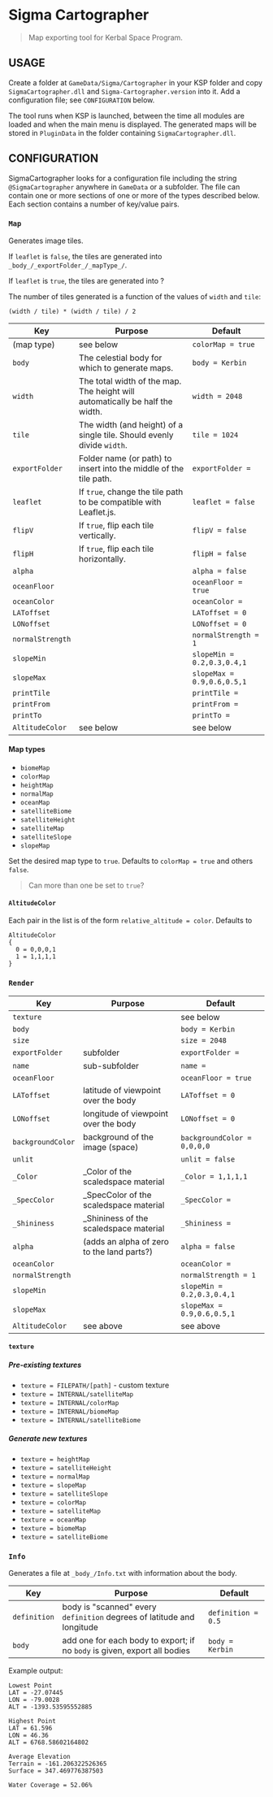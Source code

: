 # Sigma Cartographer

> Map exporting tool for Kerbal Space Program.

## USAGE

Create a folder at `GameData/Sigma/Cartographer` in your KSP folder and copy
`SigmaCartographer.dll` and `Sigma-Cartographer.version` into it. Add a
configuration file; see `CONFIGURATION` below.

The tool runs when KSP is launched, between the time all modules are loaded
and when the main menu is displayed. The generated maps will be stored in
`PluginData` in the folder containing `SigmaCartographer.dll`.

## CONFIGURATION

SigmaCartographer looks for a configuration file including the string
`@SigmaCartographer` anywhere in `GameData` or a subfolder. The file can
contain one or more sections of one or more of the types described below.
Each section contains a number of key/value pairs.

### `Map`

Generates image tiles.

If `leaflet` is `false`, the tiles are generated into `_body_/_exportFolder_/_mapType_/`.

If `leaflet` is `true`, the tiles are generated into ?

The number of tiles generated is a function of the values of `width` and `tile`:

    (width / tile) * (width / tile) / 2

| Key              | Purpose                                                                      | Default                    |
| ---------------- | ---------------------------------------------------------------------------- | -------------------------- |
| (map type)       | see below                                                                    | `colorMap = true`          |
| `body`           | The celestial body for which to generate maps.                               | `body = Kerbin`            |
| `width`          | The total width of the map. The height will automatically be half the width. | `width = 2048`             |
| `tile`           | The width (and height) of a single tile. Should evenly divide `width`.       | `tile = 1024`              |
| `exportFolder`   | Folder name (or path) to insert into the middle of the tile path.            | `exportFolder = `          |
| `leaflet`        | If `true`, change the tile path to be compatible with Leaflet.js.            | `leaflet = false`          |
| `flipV`          | If `true`, flip each tile vertically.                                        | `flipV = false`            |
| `flipH`          | If `true`, flip each tile horizontally.                                      | `flipH = false`            |
| `alpha`          | | `alpha = false`            |
| `oceanFloor`     | | `oceanFloor = true`        |
| `oceanColor`     | | `oceanColor = `            |
| `LAToffset`      | | `LAToffset = 0`            |
| `LONoffset`      | | `LONoffset = 0`            |
| `normalStrength` | | `normalStrength = 1`       |
| `slopeMin`       | | `slopeMin = 0.2,0.3,0.4,1` |
| `slopeMax`       | | `slopeMax = 0.9,0.6,0.5,1` |
| `printTile`      | | `printTile = `             |
| `printFrom`      | | `printFrom = `             |
| `printTo`        | | `printTo = `               |
| `AltitudeColor`  | see below | see below |

#### Map types

* `biomeMap`
* `colorMap`
* `heightMap`
* `normalMap`
* `oceanMap`
* `satelliteBiome`
* `satelliteHeight`
* `satelliteMap`
* `satelliteSlope`
* `slopeMap`

Set the desired map type to `true`. Defaults to `colorMap = true` and others `false`.

> Can more than one be set to `true`?

#### `AltitudeColor`

Each pair in the list is of the form `relative_altitude = color`. Defaults to

```
AltitudeColor
{
  0 = 0,0,0,1
  1 = 1,1,1,1
}
```

### `Render`

| Key               | Purpose                                        | Default           |
| ----------------- | ---------------------------------------------- | ----------------- |
| `texture`         | | see below         |
| `body`            | | `body = Kerbin`   |
| `size`            | | `size = 2048`     |
| `exportFolder`    | subfolder     | `exportFolder = ` |
| `name`            | sub-subfolder | `name = `         |
| `oceanFloor`      | | `oceanFloor = true` |
| `LAToffset`       | latitude of viewpoint over the body  | `LAToffset = 0` |
| `LONoffset`       | longitude of viewpoint over the body | `LONoffset = 0` |
| `backgroundColor` | background of the image (space)      | `backgroundColor = 0,0,0,0 `
| `unlit`           | | `unlit = false` |
| `_Color`          | _Color of the scaledspace material | `_Color = 1,1,1,1` |
| `_SpecColor`      | _SpecColor of the scaledspace material | `_SpecColor = ` |
| `_Shininess`      | _Shininess of the scaledspace material | `_Shininess = ` |
| `alpha`           | (adds an alpha of zero to the land parts?) | `alpha = false` |
| `oceanColor`      | | `oceanColor = ` |
| `normalStrength`  | | `normalStrength = 1` |
| `slopeMin`        | | `slopeMin = 0.2,0.3,0.4,1` |
| `slopeMax`        | | `slopeMax = 0.9,0.6,0.5,1` |
| `AltitudeColor`   | see above | see above |

#### `texture`

##### Pre-existing textures

* `texture = FILEPATH/[path]` - custom texture
* `texture = INTERNAL/satelliteMap`
* `texture = INTERNAL/colorMap`
* `texture = INTERNAL/biomeMap`
* `texture = INTERNAL/satelliteBiome`

##### Generate new textures

* `texture = heightMap`
* `texture = satelliteHeight`
* `texture = normalMap`
* `texture = slopeMap`
* `texture = satelliteSlope`
* `texture = colorMap`
* `texture = satelliteMap`
* `texture = oceanMap`
* `texture = biomeMap`
* `texture = satelliteBiome`

### `Info`

Generates a file at `_body_/Info.txt` with information about the body.

| Key               | Purpose                                                                   | Default            |
| ----------------- | ------------------------------------------------------------------------- | ------------------ |
| `definition`      | body is "scanned" every `definition` degrees of latitude and longitude    | `definition = 0.5` |
| `body`            | add one for each body to export; if no `body` is given, export all bodies | `body = Kerbin`    |

Example output:

```
Lowest Point
LAT = -27.07445
LON = -79.0028
ALT = -1393.53595552885

Highest Point
LAT = 61.596
LON = 46.36
ALT = 6768.58602164802

Average Elevation
Terrain = -161.206322526365
Surface = 347.469776387503

Water Coverage = 52.06%
```
